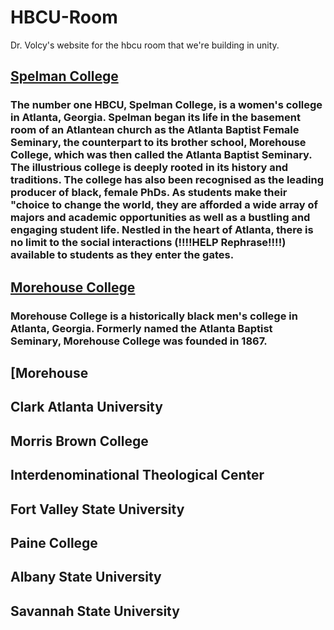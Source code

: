 # HBCU-Room
Dr. Volcy's website for the hbcu room that we're building in unity.

## [Spelman College](https://www.spelman.edu/about-us)
### The number one HBCU, Spelman College, is a women's college in Atlanta, Georgia. Spelman began its life in the basement room of an Atlantean church as the Atlanta Baptist Female Seminary, the counterpart to its brother school, Morehouse College, which was then called the Atlanta Baptist Seminary. The illustrious college is deeply rooted in its history and traditions. The college has also been recognised as the leading producer of black, female PhDs. As students make their "choice to change the world, they are afforded a wide array of majors and academic opportunities as well as a bustling and engaging student life. Nestled in the heart of Atlanta, there is no limit to the social interactions (!!!!HELP Rephrase!!!!) available to students as they enter the gates.
## [Morehouse College](https://morehouse.edu/about/)
### Morehouse College is a historically black men's college in Atlanta, Georgia. Formerly named the Atlanta Baptist Seminary, Morehouse College was founded in 1867.
## [Morehouse 
###
## Clark Atlanta University
###
## Morris Brown College
###
## Interdenominational Theological Center
###
## Fort Valley State University
###
## Paine College
###
## Albany State University
###
## Savannah State University
